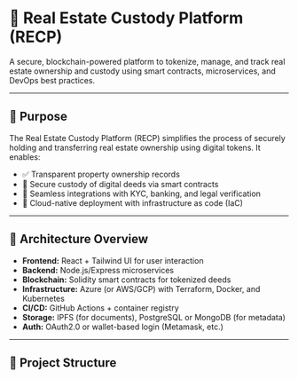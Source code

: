 # 🏢 Real Estate Custody Platform (RECP)

A secure, blockchain-powered platform to tokenize, manage, and track real estate ownership and custody using smart contracts, microservices, and DevOps best practices.

---

## 🎯 Purpose

The Real Estate Custody Platform (RECP) simplifies the process of securely holding and transferring real estate ownership using digital tokens. It enables:

- ✅ Transparent property ownership records
- 🏦 Secure custody of digital deeds via smart contracts
- 🔄 Seamless integrations with KYC, banking, and legal verification
- 🧱 Cloud-native deployment with infrastructure as code (IaC)

---

## 🧱 Architecture Overview

- **Frontend:** React + Tailwind UI for user interaction
- **Backend:** Node.js/Express microservices
- **Blockchain:** Solidity smart contracts for tokenized deeds
- **Infrastructure:** Azure (or AWS/GCP) with Terraform, Docker, and Kubernetes
- **CI/CD:** GitHub Actions + container registry
- **Storage:** IPFS (for documents), PostgreSQL or MongoDB (for metadata)
- **Auth:** OAuth2.0 or wallet-based login (Metamask, etc.)

---

## 📂 Project Structure

